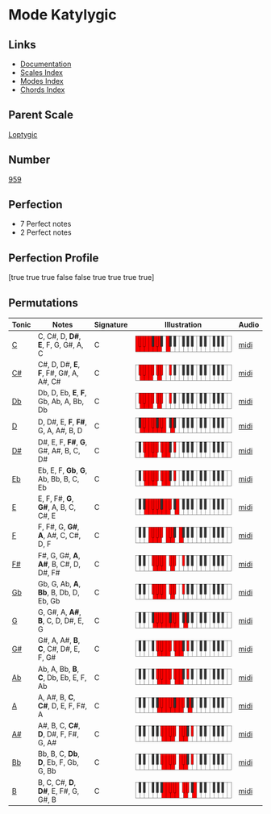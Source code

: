 # Mode Katylygic

## Links

- [Documentation](index.md)
- [Scales Index](Scales.md)
- [Modes Index](Modes.md)
- [Chords Index](Chords.md)

## Parent Scale

[Loptygic](ScaleLoptygic.md)

## Number

[959](https://ianring.com/musictheory/scales/959)

## Perfection

- 7 Perfect notes
- 2 Perfect notes

## Perfection Profile

[true true true false false true true true true]

## Permutations

| Tonic | Notes | Signature | Illustration | Audio |
|-------|-------|-----------|--------------|-------|
| [C](ModeCNaturalKatylygic.md) | C, C#, D, **D#**, **E**, F, G, G#, A, C | C | ![CNaturalKatylygic](ModeCNaturalKatylygic.png) | [midi](https://github.com/edipermadi/music/blob/main/docs/ModeCNaturalKatylygic.mid?raw=true) |
| [C#](ModeCSharpKatylygic.md) | C#, D, D#, **E**, **F**, F#, G#, A, A#, C# | C | ![CSharpKatylygic](ModeCSharpKatylygic.png) | [midi](https://github.com/edipermadi/music/blob/main/docs/ModeCSharpKatylygic.mid?raw=true) |
| [Db](ModeDFlatKatylygic.md) | Db, D, Eb, **E**, **F**, Gb, Ab, A, Bb, Db | C | ![DFlatKatylygic](ModeDFlatKatylygic.png) | [midi](https://github.com/edipermadi/music/blob/main/docs/ModeDFlatKatylygic.mid?raw=true) |
| [D](ModeDNaturalKatylygic.md) | D, D#, E, **F**, **F#**, G, A, A#, B, D | C | ![DNaturalKatylygic](ModeDNaturalKatylygic.png) | [midi](https://github.com/edipermadi/music/blob/main/docs/ModeDNaturalKatylygic.mid?raw=true) |
| [D#](ModeDSharpKatylygic.md) | D#, E, F, **F#**, **G**, G#, A#, B, C, D# | C | ![DSharpKatylygic](ModeDSharpKatylygic.png) | [midi](https://github.com/edipermadi/music/blob/main/docs/ModeDSharpKatylygic.mid?raw=true) |
| [Eb](ModeEFlatKatylygic.md) | Eb, E, F, **Gb**, **G**, Ab, Bb, B, C, Eb | C | ![EFlatKatylygic](ModeEFlatKatylygic.png) | [midi](https://github.com/edipermadi/music/blob/main/docs/ModeEFlatKatylygic.mid?raw=true) |
| [E](ModeENaturalKatylygic.md) | E, F, F#, **G**, **G#**, A, B, C, C#, E | C | ![ENaturalKatylygic](ModeENaturalKatylygic.png) | [midi](https://github.com/edipermadi/music/blob/main/docs/ModeENaturalKatylygic.mid?raw=true) |
| [F](ModeFNaturalKatylygic.md) | F, F#, G, **G#**, **A**, A#, C, C#, D, F | C | ![FNaturalKatylygic](ModeFNaturalKatylygic.png) | [midi](https://github.com/edipermadi/music/blob/main/docs/ModeFNaturalKatylygic.mid?raw=true) |
| [F#](ModeFSharpKatylygic.md) | F#, G, G#, **A**, **A#**, B, C#, D, D#, F# | C | ![FSharpKatylygic](ModeFSharpKatylygic.png) | [midi](https://github.com/edipermadi/music/blob/main/docs/ModeFSharpKatylygic.mid?raw=true) |
| [Gb](ModeGFlatKatylygic.md) | Gb, G, Ab, **A**, **Bb**, B, Db, D, Eb, Gb | C | ![GFlatKatylygic](ModeGFlatKatylygic.png) | [midi](https://github.com/edipermadi/music/blob/main/docs/ModeGFlatKatylygic.mid?raw=true) |
| [G](ModeGNaturalKatylygic.md) | G, G#, A, **A#**, **B**, C, D, D#, E, G | C | ![GNaturalKatylygic](ModeGNaturalKatylygic.png) | [midi](https://github.com/edipermadi/music/blob/main/docs/ModeGNaturalKatylygic.mid?raw=true) |
| [G#](ModeGSharpKatylygic.md) | G#, A, A#, **B**, **C**, C#, D#, E, F, G# | C | ![GSharpKatylygic](ModeGSharpKatylygic.png) | [midi](https://github.com/edipermadi/music/blob/main/docs/ModeGSharpKatylygic.mid?raw=true) |
| [Ab](ModeAFlatKatylygic.md) | Ab, A, Bb, **B**, **C**, Db, Eb, E, F, Ab | C | ![AFlatKatylygic](ModeAFlatKatylygic.png) | [midi](https://github.com/edipermadi/music/blob/main/docs/ModeAFlatKatylygic.mid?raw=true) |
| [A](ModeANaturalKatylygic.md) | A, A#, B, **C**, **C#**, D, E, F, F#, A | C | ![ANaturalKatylygic](ModeANaturalKatylygic.png) | [midi](https://github.com/edipermadi/music/blob/main/docs/ModeANaturalKatylygic.mid?raw=true) |
| [A#](ModeASharpKatylygic.md) | A#, B, C, **C#**, **D**, D#, F, F#, G, A# | C | ![ASharpKatylygic](ModeASharpKatylygic.png) | [midi](https://github.com/edipermadi/music/blob/main/docs/ModeASharpKatylygic.mid?raw=true) |
| [Bb](ModeBFlatKatylygic.md) | Bb, B, C, **Db**, **D**, Eb, F, Gb, G, Bb | C | ![BFlatKatylygic](ModeBFlatKatylygic.png) | [midi](https://github.com/edipermadi/music/blob/main/docs/ModeBFlatKatylygic.mid?raw=true) |
| [B](ModeBNaturalKatylygic.md) | B, C, C#, **D**, **D#**, E, F#, G, G#, B | C | ![BNaturalKatylygic](ModeBNaturalKatylygic.png) | [midi](https://github.com/edipermadi/music/blob/main/docs/ModeBNaturalKatylygic.mid?raw=true) |
